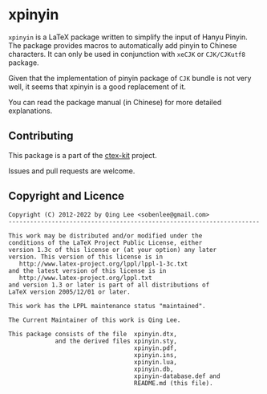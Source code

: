 xpinyin
=======

`xpinyin` is a LaTeX package written to simplify the input of Hanyu Pinyin.
The package provides macros to automatically add pinyin to Chinese characters.
It can only be used in conjunction with `xeCJK` or `CJK/CJKutf8` package.

Given that the implementation of pinyin package of `CJK` bundle is not very
well, it seems that xpinyin is a good replacement of it.

You can read the package manual (in Chinese) for more detailed explanations.

Contributing
------------

This package is a part of the [ctex-kit](https://github.com/CTeX-org/ctex-kit) project.

Issues and pull requests are welcome.

Copyright and Licence
---------------------

    Copyright (C) 2012-2022 by Qing Lee <sobenlee@gmail.com>
    ----------------------------------------------------------------------

    This work may be distributed and/or modified under the
    conditions of the LaTeX Project Public License, either
    version 1.3c of this license or (at your option) any later
    version. This version of this license is in
       http://www.latex-project.org/lppl/lppl-1-3c.txt
    and the latest version of this license is in
       http://www.latex-project.org/lppl.txt
    and version 1.3 or later is part of all distributions of
    LaTeX version 2005/12/01 or later.

    This work has the LPPL maintenance status "maintained".

    The Current Maintainer of this work is Qing Lee.

    This package consists of the file  xpinyin.dtx,
                 and the derived files xpinyin.sty,
                                       xpinyin.pdf,
                                       xpinyin.ins,
                                       xpinyin.lua,
                                       xpinyin.db,
                                       xpinyin-database.def and
                                       README.md (this file).

